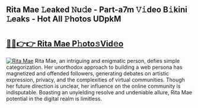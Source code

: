 ## Rita Mae 𝙻eaked 𝙽u𝚍e - Part-a7m 𝚅𝚒deo B𝚒kini 𝙻eaks - Hot All 𝙿hotos UDpkM

# <h2><a href="http://ld6vhf.urlbe.top/?page=Rita+Mae">🔗🔗👉👉 Rita Mae P𝚑oto𝚜Vid𝚎o</a></h2>

[![Rita Mae](https://i.imgur.com/eBuTRDB.gif)](http://ld6vhf.urlbe.top/?page=Rita+Mae)
Rita Mae, an intriguing and enigmatic person, defies simple categorization. Her unorthodox approach to building a web persona has magnetized and offended followers, generating debates on artistic expression, privacy, and the complexities of virtual communities. Though her future direction is unclear, her influence on the online community is indisputable. Boasting an unyielding resolve and undeniable allure, Rita Mae potential in the digital realm is limitless.
